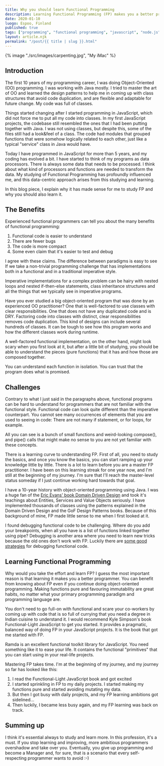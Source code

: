```yaml
---
title: Why you should learn Functional Programming
description: Learning Functional Programming (FP) makes you a better programmer.
date: 2020-01-10
luogo: Espoo, Finland
published: true
tags: ["programming", "functional programming", "javascript", "node.js"]
layout: article.njk
permalink: "/post/{{ title | slug }}.html"
---
```


{% image "./src/images/carpenting.jpg", "My iMac" %}

## Introduction

The first 10 years of my programming career, I was doing Object-Oriented (OO) programming. I was working with Java mostly. I tried to master the art of OO and learned the design patterns to help me in coming up with class structures that avoid code duplication, and are flexible and adaptable for future change. My code was full of classes.

Things started changing after I started programming in JavaScript, which did not force me to put all my code into classes. In my first JavaScript projects, the codebase still resembled the ones that I had been putting together with Java. I was not using classes, but despite this, some of the files still had a look&feel of a class. The code had modules that grouped functions that were somehow logically related to each other, just like a typical "service" class in Java would have.

Today I have programmed in JavaScript for more than 5 years, and my coding has evolved a bit. I have started to think of my programs as data processors. There is always some data that needs to be processed. I think about what kind of processors and functions are needed to transform the data. My studying of Functional Programming has profoundly influenced me, and this data-centric approach arises from this studying and learning.

In this blog piece, I explain why it has made sense for me to study FP and why you should also learn it.

## The Benefits

Experienced functional programmers can tell you about the many benefits of functional programming:

1. Functional code is easier to understand
2. There are fewer bugs
3. The code is more compact
4. Some even claim that it's easier to test and debug

I agree with these claims. The difference between paradigms is easy to see If we take a non-trivial programming challenge that has implementations both in a functional and in a traditional imperative style.

Imperative implementations for a complex problem can be hairy with nested loops and nested if-then-else statements, class inheritance structures and all the things that we typically see in imperative programs.

Have you ever studied a big object-oriented program that was done by an experienced OO practitioner? One that is well-factored to use classes with clear responsibilities. One that does not have any duplicated code and is DRY. Factoring code into classes with distinct, clear responsibilities removes code duplication. This kind of designs can include several hundreds of classes. It can be tough to see how this program works and how the different classes work during runtime.

A well-factored functional implementation, on the other hand, might look scary when you first look at it, but after a little bit of studying, you should be able to understand the pieces (pure functions) that it has and how those are composed together.

You can understand each function in isolation. You can trust that the program does what is promised.

## Challenges

Contrary to what I just said in the paragraphs above, functional programs can be hard to understand for programmers that are not familiar with the functional style. Functional code can look quite different than the imperative counterpart. You cannot see many occurrences of elements that you are used to seeing in code: There are not many if statement, or for loops, for example.

All you can see is a bunch of small functions and weird-looking compose(), and pipe() calls that might make no sense to you are not yet familiar with these concepts.

There is a learning curve to understanding FP. First of all, you need to study the basics, and once you know the basics, you can start ramping up your knowledge little by little. There is a lot to learn before you are a master FP practitioner. I have been on this learning streak for one year now, and I'm still at the beginning of my journey. I'm sure that I'll reach the master-level status someday if I just continue working hard towards that goal.

I have a 10-year history with object-oriented programming using Java. I was a huge fan of the [Eric Evans' book Domain Driven Design](https://www.amazon.com/gp/product/B00794TAUG/ref=as_li_tl?camp=1789&creative=9325&creativeASIN=B00794TAUG&ie=UTF8&linkCode=as2&linkId=bb0a52dca602b6618ceef609ac24e8aa&tag=anssipiiraine-20) and took it's teachings about Entities, Services and Value Objects seriously. I have implemented thousands of classes using the patterns explained in the Domain Driven Design and the GoF Design Patterns books. Because of this background of mine, FP made little sense to me when I first looked at it.

I found debugging functional code to be challenging. Where do you add your breakpoints, when all you have is a list of functions linked together using pipe? Debugging is another area where you need to learn new tricks because the old ones don't work with FP. Luckily there are [some good strategies](https://itnext.io/debugging-functional-javascript-545b6ea59660) for debugging functional code.

## Learning Functional Programming

Why would you take the effort and learn FP? I guess the most important reason is that learning it makes you a better programmer. You can benefit from knowing about FP even if you continue doing object-oriented programming. Making functions pure and favouring immutability are great habits, no matter what your primary programming paradigm and programming language are.

You don't need to go full-on with functional and scare your co-workers by coming up with code that is so full of currying that you need a degree in Indian cuisine to understand it. I would recommend Kyle Simpson's book Functional-Light JavaScript to get you started. It provides a pragmatic, balanced way of doing FP in your JavaScript projects. It is the book that got me started with FP.

Ramda is an excellent functional toolkit library for JavaScript. You need something like it to ease your life. It contains the functional "primitives" that you can start using in your real-life projects.

Mastering FP takes time. I'm at the beginning of my journey, and my journey so far has looked like this:

1. I read the Functional-Light JavaScript book and got excited
2. I started sprinkling in FP to my daily projects. I started making my functions pure and started avoiding mutating my data.
3. But then I got busy with daily projects, and my FP learning ambitions got sidelined...
4. Then luckily, I became less busy again, and my FP learning was back on track.

## Summing up

I think it's essential always to study and learn more. In this profession, it's a must. If you stop learning and improving, more ambitious programmers overshadow and take over you. Eventually, you give up programming and become a Manager and, for sure, that is a scenario that every self-respecting programmer wants to avoid :-)
